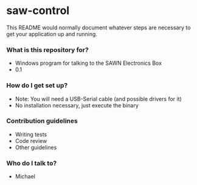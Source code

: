 # saw-control #

This README would normally document whatever steps are necessary to get your application up and running.

### What is this repository for? ###

* Windows program for talking to the SAWN Electronics Box
* 0.1

### How do I get set up? ###

* Note: You will need a USB-Serial cable (and possible drivers for it)
* No installation necessary, just execute the binary

### Contribution guidelines ###

* Writing tests
* Code review
* Other guidelines

### Who do I talk to? ###

* Michael 
